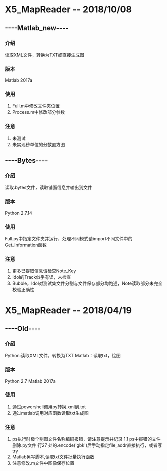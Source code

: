 # X5_MapReader -- 2018/10/08
## ----Matlab_new----
### 介绍
  读取XML文件，转换为TXT或直接生成图
### 版本
  Matlab 2017a
### 使用
  1.  Full.m中修改文件夹位置
  2.  Process.m中修改部分参数
### 注意
  1.  未测试
  2.  未实现秒单位的分数直方图
  
## ----Bytes----
### 介绍
  读取.bytes文件，读取铺面信息并输出到文件
### 版本
  Python 2.7.14
### 使用
  Full.py中指定文件夹并运行，处理不同模式请import不同文件中的Get_Information函数
### 注意
  1.  更多已提取信息请检查Note_Key
  2.  Idol的Track似乎有误，未检查
  3.  Bubble，Idol对测试集文件分割与文件保存部分均跑通，Note读取部分未完全校验正确性
  
# X5_MapReader -- 2018/04/19
## ----Old----
### 介绍
  Python:读取XML文件，转换为TXT
  Matlab：读取txt，绘图
### 版本
  Python 2.7
  Matlab 2017a
### 使用
  1.  通过powershell调用py转换.xml到.txt
  2.  通过matlab调用对应函数读取txt生成图
### 注意
  1.  ps执行时极个别图文件名称编码报错，请注意提示并记录
  1.1 ps中报错的文件删除.py文件 行27 处的.encode('gbk')后手动指定file_addr直接执行，或者写try
  2.  Matlab另写脚本,读取txt文件批量执行函数
  3.  注意修改.m文件中图像保存位置